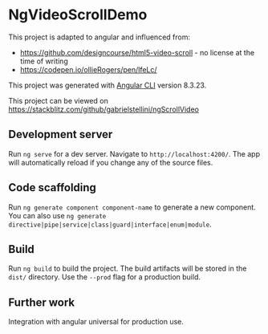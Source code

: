 # NgVideoScrollDemo
This project is adapted to angular and influenced from:
- https://github.com/designcourse/html5-video-scroll - no license at the time of writing
- https://codepen.io/ollieRogers/pen/lfeLc/

This project was generated with [Angular CLI](https://github.com/angular/angular-cli) version 8.3.23.

This project can be viewed on https://stackblitz.com/github/gabrielstellini/ngScrollVideo

## Development server

Run `ng serve` for a dev server. Navigate to `http://localhost:4200/`. The app will automatically reload if you change any of the source files.

## Code scaffolding

Run `ng generate component component-name` to generate a new component. You can also use `ng generate directive|pipe|service|class|guard|interface|enum|module`.

## Build

Run `ng build` to build the project. The build artifacts will be stored in the `dist/` directory. Use the `--prod` flag for a production build.

## Further work
Integration with angular universal for production use.

